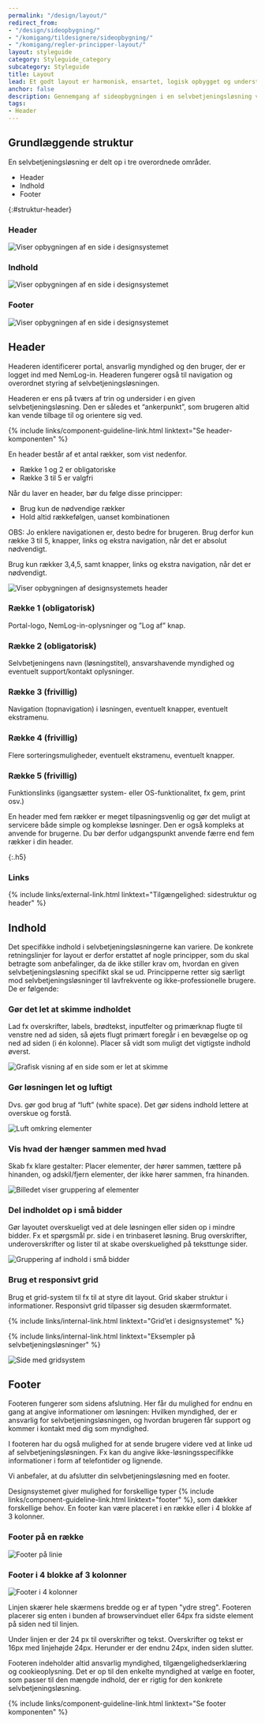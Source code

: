 ```yaml
---
permalink: "/design/layout/"
redirect_from:
- "/design/sideopbygning/"
- "/komigang/tildesignere/sideopbygning/"
- "/komigang/regler-principper-layout/"
layout: styleguide
category: Styleguide_category
subcategory: Styleguide
title: Layout
lead: Et godt layout er harmonisk, ensartet, logisk opbygget og understøtter brugerens handlinger. Det er således både behageligt for øjet og let for brugeren at anvende.
anchor: false
description: Gennemgang af sideopbygningen i en selvbetjeningsløsning ved brug af FDS - set fra et UX perspektiv.
tags:
- Header
---
```


## Grundlæggende struktur

En selvbetjeningsløsning er delt op i tre overordnede områder.

- Header
- Indhold
- Footer

{:#struktur-header}
### Header

<img src="{{ site.baseurl }}/assets/img/descriptionimages/Header_eksempel.svg" class="bg-darkgrey p-5" alt="Viser opbygningen af en side i designsystemet" />

### Indhold

<img src="{{ site.baseurl }}/assets/img/descriptionimages/Indhold_eksempel.svg" class="bg-darkgrey p-5" alt="Viser opbygningen af en side i designsystemet" />

### Footer

<img src="{{ site.baseurl }}/assets/img/descriptionimages/Footer_eksempel.svg" class="bg-darkgrey p-5" alt="Viser opbygningen af en side i designsystemet" />

## Header

Headeren identificerer portal, ansvarlig myndighed og den bruger, der er logget ind med NemLog-in. Headeren fungerer også til navigation og overordnet styring af selvbetjeningsløsningen.

Headeren er ens på tværs af trin og undersider i en given selvbetjeningsløsning. Den er således et “ankerpunkt”, som brugeren altid kan vende tilbage til og orientere sig ved.

{% include links/component-guideline-link.html linktext="Se header-komponenten" %}

En header består af et antal rækker, som vist nedenfor.

- Række 1 og 2 er obligatoriske
- Række 3 til 5 er valgfri

Når du laver en header, bør du følge disse principper:

- Brug kun de nødvendige rækker
- Hold altid rækkefølgen, uanset kombinationen

OBS: Jo enklere navigationen er, desto bedre for brugeren.
Brug derfor kun række 3 til 5, knapper, links og ekstra navigation, når det er absolut nødvendigt.

Brug kun rækker 3,4,5, samt knapper, links og ekstra navigation, når det er nødvendigt.

<div><img src="{{ site.baseurl }}/assets/img/descriptionimages/header-opbygning.png" alt="Viser opbygningen af designsystemets header" /></div>

<h3 class="h5">Række 1 (obligatorisk)</h3>

Portal-logo, NemLog-in-oplysninger og ”Log af” knap.

<h3 class="h5">Række 2 (obligatorisk)</h3>

Selvbetjeningens navn (løsningstitel), ansvarshavende myndighed og eventuelt support/kontakt oplysninger.

<h3 class="h5">Række 3 (frivillig)</h3>

Navigation (topnavigation) i løsningen, eventuelt knapper, eventuelt ekstramenu.

<h3 class="h5">Række 4 (frivillig)</h3>

Flere sorteringsmuligheder, eventuelt ekstramenu, eventuelt knapper.

<h3 class="h5">Række 5 (frivillig)</h3>

Funktionslinks (igangsætter system- eller OS-funktionalitet, fx gem, print osv.)

En header med fem rækker er meget tilpasningsvenlig og gør det muligt at servicere både simple og komplekse løsninger. Den er også kompleks at anvende for brugerne. Du bør derfor udgangspunkt anvende færre end fem rækker i din header.

{:.h5}
### Links

{% include links/external-link.html linktext="Tilgængelighed: sidestruktur og header" %}

## Indhold

Det specifikke indhold i selvbetjeningsløsningerne kan variere. De konkrete retningslinjer for layout er derfor erstattet af nogle principper, som du skal betragte som anbefalinger, da de ikke stiller krav om, hvordan en given selvbetjeningsløsning specifikt skal se ud. Principperne retter sig særligt mod selvbetjeningsløsninger til lavfrekvente og ikke-professionelle brugere. De er følgende:

<div class="row">
    <div class="col-12 col-lg-5 bg-alternative">
        <h3 class="h5">Gør det let at skimme indholdet</h3>
        <p>Lad fx overskrifter, labels, brødtekst, inputfelter og primærknap flugte til venstre ned ad siden, så øjets flugt primært foregår i en bevægelse op og ned ad siden (i én kolonne). Placer så vidt som muligt det vigtigste indhold øverst.</p>
    </div>
    <div class="col-12 col-lg-7 bg-darkgrey text-align-center">
        <img src="{{ site.baseurl }}/assets/img/descriptionimages/Skimme.svg" class="my-5 mx-2" alt="Grafisk visning af en side som er let at skimme" />
    </div>
</div>

<div class="row mt-5">
    <div class="col-12 col-lg-5 bg-alternative">
        <h3 class="h5">Gør løsningen let og luftigt</h3>
        <p>Dvs. gør god brug af “luft” (white space). Det gør sidens indhold lettere at overskue og forstå.</p>
    </div>
    <div class="col-12 col-lg-7 bg-darkgrey align-text-center">
        <img src="{{ site.baseurl }}/assets/img/descriptionimages/Let_og_luftig.svg" class="my-5 mx-2" alt="Luft omkring elementer" />
    </div>
</div>
<div class="row mt-5">
    <div class="col-12 col-lg-5 bg-alternative">
        <h3 class="h5">Vis hvad der hænger sammen med hvad</h3>
        <p>Skab fx klare gestalter: Placer elementer, der hører sammen, tættere på hinanden, og adskil/fjern elementer, der ikke hører sammen, fra hinanden.</p>
    </div>
    <div class="col-12 col-lg-7 bg-darkgrey align-text-center">
        <img src="{{ site.baseurl }}/assets/img/descriptionimages/Sammenhaenge.svg" class="my-5 mx-2" alt="Billedet viser gruppering af elementer" />
    </div>
</div>
<div class="row mt-5">
    <div class="col-12 col-lg-5 bg-alternative">
        <h3 class="h5">Del indholdet op i små bidder</h3>
        <p>Gør layoutet overskueligt ved at dele løsningen eller siden op i mindre bidder. Fx et spørgsmål pr. side i en trinbaseret løsning. Brug overskrifter, underoverskrifter og lister til at skabe overskuelighed på teksttunge sider.</p>
    </div>
    <div class="col-12 col-lg-7 bg-darkgrey align-text-center">
        <img src="{{ site.baseurl }}/assets/img/descriptionimages/Del_op_i_trin.svg" class="my-5 mx-2" alt="Gruppering af indhold i små bidder" />
    </div>
</div>
<div class="row mt-5">
    <div class="col-12 col-lg-5 bg-alternative">
       <h3 class="h5">Brug et responsivt grid</h3>
       <p>Brug et grid-system til fx til at styre dit layout. Grid skaber struktur i informationer. Responsivt grid tilpasser sig desuden skærmformatet.</p>
       <p>{% include links/internal-link.html linktext="Grid’et i designsystemet" %}</p>
       <p>{% include links/internal-link.html linktext="Eksempler på selvbetjeningsløsninger" %}</p>
    </div>
    <div class="col-12 col-lg-7 bg-darkgrey align-text-center">
        <img src="{{ site.baseurl }}/assets/img/descriptionimages/Brug_et_grid.svg" class="my-5 mx-2" alt="Side med gridsystem" />
    </div>
</div>

## Footer

Footeren fungerer som sidens afslutning. Her får du mulighed for endnu en gang at angive informationer om løsningen: Hvilken myndighed, der er ansvarlig for selvbetjeningsløsningen, og hvordan brugeren får support og kommer i kontakt med dig som myndighed.

I footeren har du også mulighed for at sende brugere videre ved at linke ud af selvbetjeningsløsningen. Fx kan du angive ikke-løsningsspecifikke informationer i form af telefontider og lignende.

Vi anbefaler, at du afslutter din selvbetjeningsløsning med en footer.

Designsystemet giver mulighed for forskellige typer {% include links/component-guideline-link.html linktext="footer" %}, som dækker forskellige behov. En footer kan være placeret i en række eller i 4 blokke af 3 kolonner.

<h3 class="h4">Footer på en række</h3>

<div><img src="{{ site.baseurl }}/assets/img/descriptionimages/footer-paa-en-linje.png" alt="Footer på linie" /></div>

<h3 class="h4">Footer i 4 blokke af 3 kolonner</h3>

<div><img src="{{ site.baseurl }}/assets/img/descriptionimages/footer-i-4-blokke-af-3-kolonner.png" alt="Footer i 4 kolonner"></div>

Linjen skærer hele skærmens bredde og er af typen "ydre streg". Footeren placerer sig enten i bunden af browservinduet eller 64px fra sidste element på siden ned til linjen.

Under linjen er der 24 px til overskrifter og tekst. Overskrifter og tekst er 16px med linjehøjde 24px. Herunder er der endnu 24px, inden siden slutter.

Footeren indeholder altid ansvarlig myndighed, tilgængelighedserklæring og cookieoplysning. Det er op til den enkelte myndighed at vælge en footer, som passer til den mængde indhold, der er rigtig for den konkrete selvbetjeningsløsning.

{% include links/component-guideline-link.html linktext="Se footer komponenten" %}
